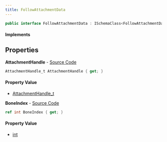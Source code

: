 ```yaml
---
title: FollowAttachmentData
---
```


```csharp
public interface FollowAttachmentData : ISchemaClass<FollowAttachmentData>, ISchemaField, ISchemaClass, INativeHandle
```

#### Implements

## Properties

**AttachmentHandle** - [Source Code](https://github.com/swiftly-solution/swiftlys2/blob/main/managed/src/SwiftlyS2.Generated/Schemas/Interfaces/FollowAttachmentData.cs#L18)

```csharp
AttachmentHandle_t AttachmentHandle { get; }
```

#### Property Value

- [AttachmentHandle_t](/docs/api/shared/schemadefinitions/attachmenthandle_t)

**BoneIndex** - [Source Code](https://github.com/swiftly-solution/swiftlys2/blob/main/managed/src/SwiftlyS2.Generated/Schemas/Interfaces/FollowAttachmentData.cs#L16)

```csharp
ref int BoneIndex { get; }
```

#### Property Value

- [int](https://learn.microsoft.com/dotnet/api/system.int32)

